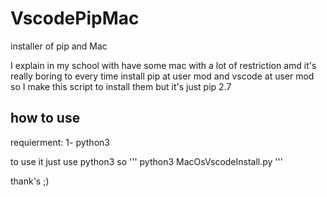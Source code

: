 # VscodePipMac
installer of pip and Mac


I explain in my school with have some mac with a lot of restriction amd it's really boring to every time install pip at user mod and vscode at user mod so I make this script to install them but it's just pip 2.7
## how to use
requierment:
1- python3

to use it just use python3 so
'''
python3 MacOsVscodeInstall.py
'''

thank's ;)
